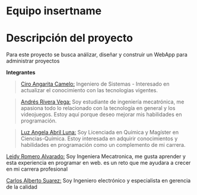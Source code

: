 # Equipo insertname

# Descripción del proyecto

Para este proyecto se busca análizar, diseñar y construir un WebApp para administrar proyectos

**Integrantes**

> [Ciro Angarita Camelo:](https://github.com/ciroac3188) 
 Ingeniero de Sistemas - Interesado en actualizar el conocimiento con las tecnologias vigentes.

> [Andrés Rivera Vega:](https://github.com/TeamARV) 
Soy estudiante de ingeniería mecatrónica, me apasiona todo lo relacionado con la tecnología en general y los videojuegos. Estoy aquí porque deseo mejorar mis habilidades en  programación. 

> [Luz Angela Abril Luna:](https://github.com/laabril01/i) 
Soy Licenciada en Química y Magíster en Ciencias-Química. Estoy interesada en adquirir conocimientos y habilidades en programación como un complemento de mi carrera.

[ Leidy Romero Alvarado:](https://github.com/leidyromero-14)
Soy Ingeniera Mecatronica, me gusta aprender y esta experiencia en programar en web. es un reto que me ayudara a crecer en mi carrera profesional  


[ Carlos Alberto Suarez:](https://github.com/BebetoSilva1986)
Soy Ingeniero electrónico y especialista en gerencia de la calidad
